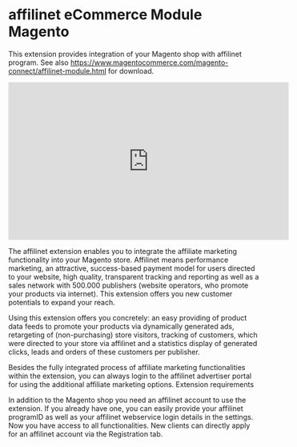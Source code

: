 # affilinet eCommerce Module Magento
This extension provides integration of your Magento shop with affilinet program.
See also https://www.magentocommerce.com/magento-connect/affilinet-module.html for download.

<iframe width="560" height="315" src="https://www.youtube.com/embed/udOJSlYmSag" frameborder="0" allowfullscreen></iframe>

The affilinet extension enables you to integrate the affiliate marketing functionality into your Magento store. Affilinet means performance marketing, an attractive, success-based payment model for users directed to your website, high quality, transparent tracking and reporting as well as a sales network with 500.000 publishers (website operators, who promote your products via internet). This extension offers you new customer potentials to expand your reach.

Using this extension offers you concretely: an easy providing of product data feeds to promote your products via dynamically generated ads, retargeting of (non-purchasing) store visitors, tracking of customers, which were directed to your store via affilinet and a statistics display of generated clicks, leads and orders of these customers per publisher.

Besides the fully integrated process of affiliate marketing functionalities within the extension, you can always login to the affilinet advertiser portal for using the additional affiliate marketing options.
Extension requirements

In addition to the Magento shop you need an affilinet account to use the extension. If you already have one, you can easily provide your affilinet programID as well as your affilinet webservice login details in the settings. Now you have access to all functionalities. New clients can directly apply for an affilinet account via the Registration tab.

